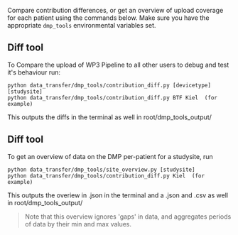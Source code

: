 Compare contribution differences, or get an overview of upload coverage for each patient using the commands below. Make sure you have the appropriate `dmp_tools` environmental variables set.

## Diff tool
To Compare the upload of WP3 Pipeline to all other users to debug and test it's behaviour run:

```shell
python data_transfer/dmp_tools/contribution_diff.py [devicetype] [studysite]
python data_transfer/dmp_tools/contribution_diff.py BTF Kiel  (for example)
```
This outputs the diffs in the terminal as well in root/dmp_tools_output/

## Diff tool
To get an overview of data on the DMP per-patient for a studysite, run

```shell
python data_transfer/dmp_tools/site_overview.py [studysite]
python data_transfer/dmp_tools/contribution_diff.py Kiel  (for example)
```
This outputs the overiew in .json in the terminal and a .json and .csv as well in root/dmp_tools_output/

> Note that this overview ignores 'gaps' in data, and aggregates periods of data by their min and max values.


